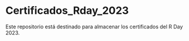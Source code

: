 # Certificados_Rday_2023
Este repositorio está destinado para almacenar los certificados del R Day 2023.
